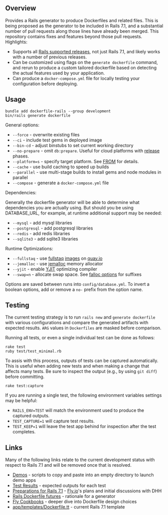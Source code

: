 ## Overview

Provides a Rails generator to produce Dockerfiles and related files.  This is being proposed as the generator to be included in Rails 7.1, and a substantial number of pull requests along those lines have already been merged.  This repository contains fixes and features beyond those pull requests.  Highlights:

  * Supports all [Rails supported releases](https://guides.rubyonrails.org/maintenance_policy.html), not just Rails 7.1, and likely works with a number of previous releases.
  * Can be customized using flags on the `generate dockerfile` command, and rerun to produce a custom tailored dockerfile based on detecting the actual features used by your application.
  * Can produce a `docker-compose.yml` file for locally testing your configuration before deploying.

## Usage

```
bundle add dockerfile-rails --group development
bin/rails generate dockerfile
```

General options:

* `--force` - overwrite existing files
* `--ci` - include test gems in deployed image
* `--bin-cd` - adjust binstubs to set current working directory
* `--no-prepare` - omit `db:prepare`.  Useful for cloud platforms with [release](https://devcenter.heroku.com/articles/release-phase) phases.
* `--platform=s` - specify target platform.  See [FROM](https://docs.docker.com/engine/reference/builder/#from) for details.
* `--cache` - use build caching to speed up builds
* `--parallel` - use multi-stage builds to install gems and node modules in parallel
* `--compose` - generate a `docker-compose.yml` file

Dependencies:

Generally the dockerfile generator will be able to determine what dependencies you
are actually using.  But should you be using DATABASE_URL, for example, at runtime
additional support may be needed:

* `--mysql` - add mysql libraries
* `--postgresql` - add postgresql libraries
* `--redis` - add redis libraries
* `--sqlite3` - add sqlite3 libraries

Runtime Optimizations:

* `--fullstaq` - use [fullstaq](https://fullstaqruby.org/) [images](https://github.com/evilmartians/fullstaq-ruby-docker) on [quay.io](https://quay.io/repository/evl.ms/fullstaq-ruby?tab=tags&tag=latest)
* `--jemalloc` - use [jemalloc](https://jemalloc.net/) memory allocator
* `--yjit` - enable [YJIT](https://github.com/ruby/ruby/blob/master/doc/yjit/yjit.md) optimizing compiler
* `--swap=n` - allocate swap space.  See [falloc options](https://man7.org/linux/man-pages/man1/fallocate.1.html#OPTIONS) for suffixes

Options are saved between runs into `config/database.yml`.  To invert a boolean options, add or remove a `no-` prefix from the option name.

## Testing

The current testing strategy is to run `rails new` and `generate dockerfile` with various configurations and compare the generated artifacts with expected results.  `ARG` values in `Dockerfiles` are masked before comparison.

Running all tests, or even a single individual test can be done as follows:

```
rake test
ruby test/test_minimal.rb
```

To assis with this process, outputs of tests can be captured automatically.  This is useful when adding new tests and when making a change that affects many tests.  Be sure to inspect the output (e.g., by using `git diff`) before committing.

```
rake test:capture
```

If you are running a single test, the following environment variables settings may be helpful:

 * `RAILS_ENV=TEST` will match the environment used to produce the captured outputs.
 * `TEST_CAPTURE=1` will capture test results.
 * `TEST_KEEP=1` will leave the test app behind for inspection after the test completes.

## Links

Many of the following links relate to the current development status with respect to Rails 7.1 and will be removed once that is resolved.

* [Demos](./DEMO.md) - scripts to copy and paste into an empty directory to launch demo apps
* [Test Results](./test/results) - expected outputs for each test
* [Preparations for Rails 7.1](https://community.fly.io/t/preparations-for-rails-7-1/9512) - [Fly.io](https://fly.io/)'s plans and initial discussions with DHH
* [Rails Dockerfile futures](https://discuss.rubyonrails.org/t/rails-dockerfile-futures/82091/1) - rationale for a generator
* [Fly Cookbooks](https://fly.io/docs/rails/cookbooks/) - deeper dive into Dockerfile design choices
* [app/templates/Dockerfile.tt](https://github.com/rails/rails/blob/main/railties/lib/rails/generators/rails/app/templates/Dockerfile.tt) - current Rails 7.1 template
